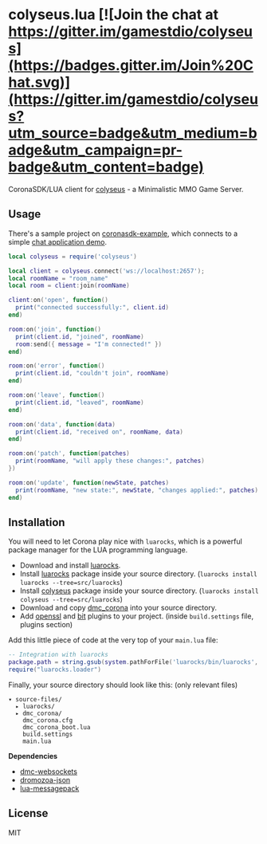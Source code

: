 # colyseus.lua [![Join the chat at https://gitter.im/gamestdio/colyseus](https://badges.gitter.im/Join%20Chat.svg)](https://gitter.im/gamestdio/colyseus?utm_source=badge&utm_medium=badge&utm_campaign=pr-badge&utm_content=badge)

CoronaSDK/LUA client for [colyseus](https://github.com/gamestdio/colyseus) - a
Minimalistic MMO Game Server.

## Usage

There's a sample project on
[coronasdk-example](https://github.com/gamestdio/colyseus.lua/tree/master/coronasdk-example),
which connects to a simple [chat application
demo](https://github.com/endel/colyseus-react-example).

```lua
local colyseus = require('colyseus')

local client = colyseus.connect('ws://localhost:2657');
local roomName = "room_name"
local room = client:join(roomName)

client:on('open', function()
  print("connected successfully:", client.id)
end)

room:on('join', function()
  print(client.id, "joined", roomName)
  room:send({ message = "I'm connected!" })
end)

room:on('error', function()
  print(client.id, "couldn't join", roomName)
end)

room:on('leave', function()
  print(client.id, "leaved", roomName)
end)

room:on('data', function(data)
  print(client.id, "received on", roomName, data)
end)

room:on('patch', function(patches)
  print(roomName, "will apply these changes:", patches)
})

room:on('update', function(newState, patches)
  print(roomName, "new state:", newState, "changes applied:", patches)
end)
```

## Installation

You will need to let Corona play nice with `luarocks`, which is a powerful
package manager for the LUA programming language.

- Download and install
  [luarocks](https://github.com/keplerproject/luarocks/wiki/Download#installing).
- Install [luarocks](https://luarocks.org/modules/hisham/luarocks) package
  inside your source directory. (`luarocks install luarocks --tree=src/luarocks`)
- Install [colyseus](https://luarocks.org/modules/endel/colyseus) package inside
  your source directory. (`luarocks install colyseus --tree=src/luarocks`)
- Download and copy
  [dmc_corona](https://github.com/dmccuskey/dmc-websockets) into your
  source directory.
- Add [openssl](https://docs.coronalabs.com/plugin/openssl/) and
  [bit](https://docs.coronalabs.com/plugin/bit/) plugins to your project.
  (inside `build.settings` file, plugins section)

Add this little piece of code at the very top of your `main.lua` file:

```lua
-- Integration with luarocks
package.path = string.gsub(system.pathForFile('luarocks/bin/luarocks', system.ResourceDirectory), 'bin/luarocks', '') .. 'share/lua/5.2/?.lua' .. ';' .. package.path
require("luarocks.loader")
```

Finally, your source directory should look like this: (only relevant files)

```
▾ source-files/
  ▸ luarocks/
  ▸ dmc_corona/
    dmc_corona.cfg
    dmc_corona_boot.lua
    build.settings
    main.lua
```

**Dependencies**

- [dmc-websockets](https://github.com/dmccuskey/dmc-websockets)
- [dromozoa-json](https://github.com/dromozoa/dromozoa-json)
- [lua-messagepack](https://github.com/fperrad/lua-MessagePack)

## License

MIT
